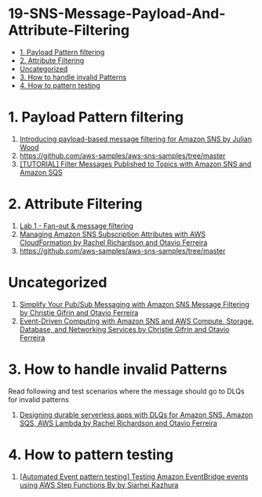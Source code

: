 <h1>19-SNS-Message-Payload-And-Attribute-Filtering</h1>

<!-- TOC -->

- [1. Payload Pattern filtering](#1-payload-pattern-filtering)
- [2. Attribute Filtering](#2-attribute-filtering)
- [Uncategorized](#uncategorized)
- [3. How to handle invalid Patterns](#3-how-to-handle-invalid-patterns)
- [4. How to pattern testing](#4-how-to-pattern-testing)

<!-- /TOC -->

# 1. Payload Pattern filtering

1. [Introducing payload-based message filtering for Amazon SNS by Julian Wood](https://aws.amazon.com/blogs/compute/filtering-events-in-amazon-eventbridge-with-wildcard-pattern-matching/)
1. https://github.com/aws-samples/aws-sns-samples/tree/master
1. [[TUTORIAL] Filter Messages Published to Topics with Amazon SNS and Amazon SQS](https://aws.amazon.com/tutorials/filter-messages-published-to-topics/)

# 2. Attribute Filtering

1. [Lab 1 - Fan-out & message filtering](https://catalog.us-east-1.prod.workshops.aws/workshops/e8738cf6-6eb0-4d1d-9e98-ae240d229535/en-US/fan-out-and-message-filtering)
1. [Managing Amazon SNS Subscription Attributes with AWS CloudFormation by Rachel Richardson and Otavio Ferreira](https://aws.amazon.com/blogs/compute/managing-amazon-sns-subscription-attributes-with-aws-cloudformation/)
1. https://github.com/aws-samples/aws-sns-samples/tree/master

# Uncategorized

1. [Simplify Your Pub/Sub Messaging with Amazon SNS Message Filtering by Christie Gifrin and Otavio Ferreira](https://aws.amazon.com/blogs/compute/simplify-pubsub-messaging-with-amazon-sns-message-filtering/)
1. [Event-Driven Computing with Amazon SNS and AWS Compute, Storage, Database, and Networking Services by Christie Gifrin and Otavio Ferreira ](https://aws.amazon.com/blogs/compute/event-driven-computing-with-amazon-sns-compute-storage-database-and-networking-services/)

# 3. How to handle invalid Patterns

Read following and test scenarios where the message should go to DLQs for invalid patterns

1. [Designing durable serverless apps with DLQs for Amazon SNS, Amazon SQS, AWS Lambda by Rachel Richardson and Otavio Ferreira](https://aws.amazon.com/blogs/compute/designing-durable-serverless-apps-with-dlqs-for-amazon-sns-amazon-sqs-aws-lambda/)

# 4. How to pattern testing

1. [[Automated Event pattern testing] Testing Amazon EventBridge events using AWS Step Functions By by Siarhei Kazhura](https://aws.amazon.com/blogs/compute/testing-amazon-eventbridge-events-using-aws-step-functions/)